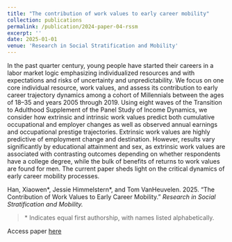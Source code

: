 ```yaml
---
title: "The contribution of work values to early career mobility"
collection: publications
permalink: /publication/2024-paper-04-rssm
excerpt: ''
date: 2025-01-01
venue: 'Research in Social Stratification and Mobility'
---
```

In the past quarter century, young people have started their careers in a labor market logic emphasizing individualized resources and with expectations and risks of uncertainty and unpredictability. We focus on one core individual resource, work values, and assess its contribution to early career trajectory dynamics among a cohort of Millennials between the ages of 18–35 and years 2005 through 2019. Using eight waves of the Transition to Adulthood Supplement of the Panel Study of Income Dynamics, we consider how extrinsic and intrinsic work values predict both cumulative occupational and employer changes as well as observed annual earnings and occupational prestige trajectories. Extrinsic work values are highly predictive of employment change and destination. However, results vary significantly by educational attainment and sex, as extrinsic work values are associated with contrasting outcomes depending on whether respondents have a college degree, while the bulk of benefits of returns to work values are found for men. The current paper sheds light on the critical dynamics of early career mobility processes.

Han, Xiaowen\*, Jessie Himmelstern\*, and Tom VanHeuvelen. 2025. “The Contribution of Work Values to Early Career Mobility.” *Research in Social Stratification and Mobility.*
> \* Indicates equal first authorship, with names listed alphabetically.


Access paper [here](https://doi.org/10.1016/j.rssm.2024.100996)
